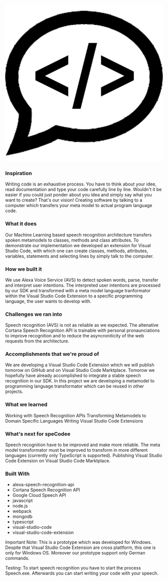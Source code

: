 
![speCodee Icon](https://raw.githubusercontent.com/ed-miller/speCodee/master/images/speCodee_icon1.png)


### Inspiration
Writing code is an exhaustive process. You have to think about your idee, read documentation and type your code carefully line by line. Wouldn't it be easier if you could just ponder about you idea and simply say what you want to create? That's our vision! Creating software by talking to a computer which transfers your meta model to actual program language code.

### What it does
Our Machine Learning based speech recognition architecture transfers spoken metamodels to classes, methods and class attributes. To demonstrate our implementation we developed an extension for Visual Studio Code, with which one can create classes, methods, attributes, variables, statements and selecting lines by simply talk to the computer.

### How we built it
We use Alexa Voice Service (AVS) to detect spoken words, parse, transfer and interpret user intentions. The interpreted user intentions are processed by our SDK and transformed with a meta model language tranformator within the Visual Studio Code Extension to a specific programming language, the user wants to develop with.

### Challenges we ran into
Speech recognition (AVS) is not as reliable as we expected. The altenative Cortana Speech Recognition API is trainable with personal pronaunciations to improve recognition and to reduce the asyncroniticity of the web requests from the architecture.

### Accomplishments that we're proud of
We are developing a Visual Studio Code Extension which we will publish tomorow on GitHub and on Visual Studio Code Marktplace. Tomorow we hopefully have already accomplished to integrate a stable speech recognition in our SDK. In this project we are developing a metamodel to programming language transformator which can be reused in other projects.

### What we learned
Working with Speech Recognition APIs Transforming Metamodels to Domain Specific Languages Writing Visual Studio Code Extensions

### What's next for speCodee
Speech recognition have to be improved and make more reliable. The meta model transformator must be improved to transform in more different languages (currently only TypeScript is supported). Publishing Visual Studio Code Extension on Visual Studio Code Marktplace.

### Built With
* alexa-speech-recognition-api
* Cortana Speech Recognition API
* Google Cloud Speech API
* javascript
* node.js
* webpack
* mongodb
* typescript
* visual-studio-code
* visual-studio-code-extension

Important Note: This is a prototype which was developed for Windows. Despite that Visual Studio Code Extension are cross plattform, this one is only for Windows OS. Moreover our prototype support only German commands.

Testing: To start speech recognition you have to start the process Speech.exe. Afterwards you can start writing your code with your speech.